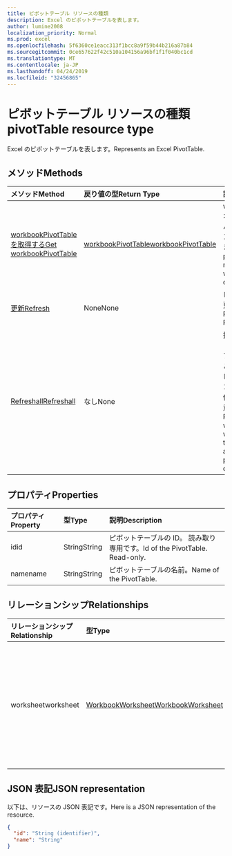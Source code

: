 ```yaml
---
title: ピボットテーブル リソースの種類
description: Excel のピボットテーブルを表します。
author: lumine2008
localization_priority: Normal
ms.prod: excel
ms.openlocfilehash: 5f6360ce1eacc313f1bcc8a9f59b44b216a87b84
ms.sourcegitcommit: 0ce657622f42c510a104156a96bf1f1f040bc1cd
ms.translationtype: MT
ms.contentlocale: ja-JP
ms.lasthandoff: 04/24/2019
ms.locfileid: "32456865"
---
```

# <a name="pivottable-resource-type"></a><span data-ttu-id="a54d6-103">ピボットテーブル リソースの種類</span><span class="sxs-lookup"><span data-stu-id="a54d6-103">pivotTable resource type</span></span>

<span data-ttu-id="a54d6-104">Excel のピボットテーブルを表します。</span><span class="sxs-lookup"><span data-stu-id="a54d6-104">Represents an Excel PivotTable.</span></span>

## <a name="methods"></a><span data-ttu-id="a54d6-105">メソッド</span><span class="sxs-lookup"><span data-stu-id="a54d6-105">Methods</span></span>

| <span data-ttu-id="a54d6-106">メソッド</span><span class="sxs-lookup"><span data-stu-id="a54d6-106">Method</span></span>           | <span data-ttu-id="a54d6-107">戻り値の型</span><span class="sxs-lookup"><span data-stu-id="a54d6-107">Return Type</span></span>    |<span data-ttu-id="a54d6-108">説明</span><span class="sxs-lookup"><span data-stu-id="a54d6-108">Description</span></span>|
|:---------------|:--------|:----------|
|[<span data-ttu-id="a54d6-109">workbookPivotTable を取得する</span><span class="sxs-lookup"><span data-stu-id="a54d6-109">Get workbookPivotTable</span></span>](../api/workbookpivottable-get.md) | [<span data-ttu-id="a54d6-110">workbookPivotTable</span><span class="sxs-lookup"><span data-stu-id="a54d6-110">workbookPivotTable</span></span>](workbookpivottable.md) |<span data-ttu-id="a54d6-111">worksheetprotection オブジェクトのプロパティとリレーションシップを読み取ります。</span><span class="sxs-lookup"><span data-stu-id="a54d6-111">Read properties and relationships of workbookPivotTable object.</span></span>|
|[<span data-ttu-id="a54d6-112">更新</span><span class="sxs-lookup"><span data-stu-id="a54d6-112">Refresh</span></span>](../api/workbookpivottable-refresh.md)|<span data-ttu-id="a54d6-113">None</span><span class="sxs-lookup"><span data-stu-id="a54d6-113">None</span></span>|<span data-ttu-id="a54d6-114">ピボットテーブルを更新します。</span><span class="sxs-lookup"><span data-stu-id="a54d6-114">Refreshes the PivotTable.</span></span> |
|[<span data-ttu-id="a54d6-115">Refreshall</span><span class="sxs-lookup"><span data-stu-id="a54d6-115">Refreshall</span></span>](../api/workbookpivottable-refreshall.md)|<span data-ttu-id="a54d6-116">なし</span><span class="sxs-lookup"><span data-stu-id="a54d6-116">None</span></span>|<span data-ttu-id="a54d6-p101">指定したワークシート内のすべてのテーブルを更新します。このアクションは、ピボットテーブルのコレクションでのみ使用できることに注意してください。</span><span class="sxs-lookup"><span data-stu-id="a54d6-p101">Refresh all tables within given worksheet. Note that this action is available only on the pivot table collection.</span></span>|

## <a name="properties"></a><span data-ttu-id="a54d6-119">プロパティ</span><span class="sxs-lookup"><span data-stu-id="a54d6-119">Properties</span></span>
| <span data-ttu-id="a54d6-120">プロパティ</span><span class="sxs-lookup"><span data-stu-id="a54d6-120">Property</span></span>     | <span data-ttu-id="a54d6-121">型</span><span class="sxs-lookup"><span data-stu-id="a54d6-121">Type</span></span>   |<span data-ttu-id="a54d6-122">説明</span><span class="sxs-lookup"><span data-stu-id="a54d6-122">Description</span></span>|
|:---------------|:--------|:----------|
|<span data-ttu-id="a54d6-123">id</span><span class="sxs-lookup"><span data-stu-id="a54d6-123">id</span></span>|<span data-ttu-id="a54d6-124">String</span><span class="sxs-lookup"><span data-stu-id="a54d6-124">String</span></span>| <span data-ttu-id="a54d6-p102">ピボットテーブルの ID。 読み取り専用です。</span><span class="sxs-lookup"><span data-stu-id="a54d6-p102">Id of the PivotTable.   Read-only.</span></span>|
|<span data-ttu-id="a54d6-127">name</span><span class="sxs-lookup"><span data-stu-id="a54d6-127">name</span></span>|<span data-ttu-id="a54d6-128">String</span><span class="sxs-lookup"><span data-stu-id="a54d6-128">String</span></span>|<span data-ttu-id="a54d6-129">ピボットテーブルの名前。</span><span class="sxs-lookup"><span data-stu-id="a54d6-129">Name of the PivotTable.</span></span>    |

## <a name="relationships"></a><span data-ttu-id="a54d6-130">リレーションシップ</span><span class="sxs-lookup"><span data-stu-id="a54d6-130">Relationships</span></span>
| <span data-ttu-id="a54d6-131">リレーションシップ</span><span class="sxs-lookup"><span data-stu-id="a54d6-131">Relationship</span></span> | <span data-ttu-id="a54d6-132">型</span><span class="sxs-lookup"><span data-stu-id="a54d6-132">Type</span></span>   |<span data-ttu-id="a54d6-133">説明</span><span class="sxs-lookup"><span data-stu-id="a54d6-133">Description</span></span>|
|:---------------|:--------|:----------|
|<span data-ttu-id="a54d6-134">worksheet</span><span class="sxs-lookup"><span data-stu-id="a54d6-134">worksheet</span></span>|[<span data-ttu-id="a54d6-135">WorkbookWorksheet</span><span class="sxs-lookup"><span data-stu-id="a54d6-135">WorkbookWorksheet</span></span>](worksheet.md)| <span data-ttu-id="a54d6-136">現在のピボットテーブルを含んでいるワークシート。</span><span class="sxs-lookup"><span data-stu-id="a54d6-136">The worksheet containing the current PivotTable.</span></span> <span data-ttu-id="a54d6-137">読み取り専用です。</span><span class="sxs-lookup"><span data-stu-id="a54d6-137">Read-only.</span></span>   |

## <a name="json-representation"></a><span data-ttu-id="a54d6-138">JSON 表記</span><span class="sxs-lookup"><span data-stu-id="a54d6-138">JSON representation</span></span>
<span data-ttu-id="a54d6-139">以下は、リソースの JSON 表記です。</span><span class="sxs-lookup"><span data-stu-id="a54d6-139">Here is a JSON representation of the resource.</span></span>

<!-- {
  "blockType": "resource",
  "baseType": "microsoft.graph.entity",
  "optionalProperties": [

  ],
  "@odata.type": "microsoft.graph.workbookPivotTable"
}-->

```json
{
  "id": "String (identifier)",
  "name": "String"
}

```
